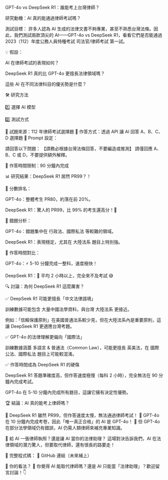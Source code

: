 GPT-4o vs DeepSeek R1：誰能考上台灣律師？

研究動機：AI 真的能通過律師考試嗎？

測試目標：
許多人認為 AI 生成的法律文書不夠專業，甚至不熟悉台灣法條。因此，我們測試兩款頂尖的 AI——GPT-4o vs DeepSeek R1，看看它們是否能通過 2023（112）年度公務人員特種考試 司法官/律師考試 第一試。

💡 假設：

AI 在律師考試的表現如何？

DeepSeek R1 真的比 GPT-4o 更擅長法律領域嗎？

這些 AI 在不同法律科目的優劣勢是什麼？

🛠 研究方法

1️⃣ 選擇 AI 模型


2️⃣ 測試方式

📌 試題來源：112 年律師考試選擇題
📌 作答方式：透過 API 讓 AI 回答 A、B、C、D 選擇題
📌 Prompt 設定：

請回答以下問題：
【請務必根據台灣法條回答，不要編造或推測】
請僅回應 A、B、C 或 D，不要提供額外解釋。

📌 作答時間限制：90 分鐘內完成

📊 研究結果：DeepSeek R1 居然 PR99？！

📌 分數排名：

GPT-4o：整體考生 PR80，約落在前 20%。

DeepSeek R1：驚人的 PR99，比 99% 的考生還高分！🤯

📌 錯題分析：

GPT-4o：錯題集中在 行政法、國際私法 等較難的領域。

DeepSeek R1：表現穩定，尤其在 大陸法系 題目上特別強。

📌 作答時間對比：

GPT-4o：⚡ 5-10 分鐘完成一整科，速度極快！

DeepSeek R1：🐢 平均 2 小時以上，完全來不及考試 😅

🔍 討論：為何 DeepSeek R1 這麼厲害？

✅ DeepSeek R1 可能更擅長「中文法律語境」

訓練數據可能包含 大量中國法學資料，與台灣 大陸法系 更接近。

例如：「信賴保護原則」在美國普通法系較少見，但在大陸法系內是重要原則，這讓 DeepSeek R1 更適應台灣考題。

✅ GPT-4o 的法律理解更偏向「國際法」

訓練數據涵蓋 多語言 & 普通法（Common Law），可能更擅長 英美法，在 國際公法、國際私法 題目上可能較混淆。

✅ 作答時間成為 DeepSeek R1 的硬傷

DeepSeek R1 答題準確度高，但作答速度極慢（每科 2 小時），完全無法在 90 分鐘內完成考試。

GPT-4o 在 5-10 分鐘內完成所有題目，這讓它擁有決定性優勢。

🏆 結論：AI 真的能考上律師嗎？

📌 DeepSeek R1 雖然 PR99，但作答速度太慢，無法通過律師考試！
📌 GPT-4o 在 10 分鐘內完成考卷，因此「唯一真正合格」的 AI 是 GPT-4o！
📌 但 GPT-4o 在部分法學領域仍有錯誤，AI 仍需人類律師來補充專業知識。

🚀 給 AI 一張律師執照？還是讓 AI 當你的法律助理？
這場對決告訴我們，AI 在法律領域的潛力驚人，但要取代律師，還有很長的路要走！

📌 完整程式碼：
🔗 GitHub 連結（未來補上）

📌 你的看法？
💬 你覺得 AI 能取代律師嗎？還是 AI 只能當「法律助理」？歡迎留言討論！👇

